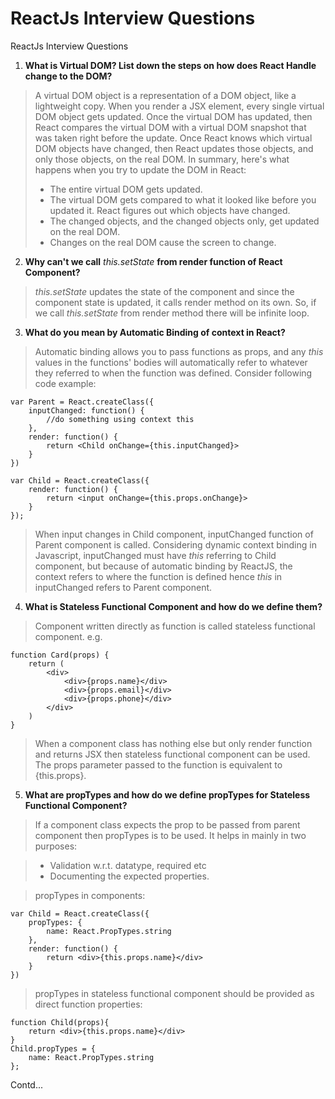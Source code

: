 # ReactJs Interview Questions
ReactJs Interview Questions

1. **What is Virtual DOM? List down the steps on how does React Handle change to the DOM?**
> A virtual DOM object is a representation of a DOM object, like a lightweight copy. When you render a JSX element, every single virtual DOM object gets updated. Once the virtual DOM has updated, then React compares the virtual DOM with a virtual DOM snapshot that was taken right before the update. Once React knows which virtual DOM objects have changed, then React updates those objects, and only those objects, on the real DOM.
> In summary, here's what happens when you try to update the DOM in React:
>
> - The entire virtual DOM gets updated.
> - The virtual DOM gets compared to what it looked like before you updated it. React figures out which objects have changed.
> - The changed objects, and the changed objects only, get updated on the real DOM.
> - Changes on the real DOM cause the screen to change.
2. **Why can't we call** *this.setState* **from render function of React Component?**
> *this.setState* updates the state of the component and since the component state is updated, it calls render method on its own. So, if we call *this.setState* from render method there will be infinite loop.
3. **What do you mean by Automatic Binding of context in React?**
> Automatic binding allows you to pass functions as props, and any *this* values in the functions' bodies will automatically refer to whatever they referred to when the function was defined. Consider following code example:

    var Parent = React.createClass({
        inputChanged: function() {
            //do something using context this
        },
        render: function() {
            return <Child onChange={this.inputChanged}>
        }
    })

    var Child = React.createClass({
        render: function() {
            return <input onChange={this.props.onChange}>
        }
    });
    
> When input changes in Child component, inputChanged function of Parent component is called. 
Considering dynamic context binding in Javascript, inputChanged must have *this* referring to Child component,
but because of automatic binding by ReactJS, the context refers to where the function is defined hence *this* 
in inputChanged refers to Parent component.

4. **What is Stateless Functional Component and how do we define them?**
> Component written directly as function is called stateless functional component. e.g.

    function Card(props) {
        return (
            <div>
                <div>{props.name}</div>
                <div>{props.email}</div>
                <div>{props.phone}</div>
            </div>
        )
    } 

> When a component class has nothing else but only render function and returns JSX then stateless functional component can be used. The props parameter passed to the function is equivalent to {this.props}.
5. **What are propTypes and how do we define propTypes for Stateless Functional Component?**
> If a component class expects the prop to be passed from parent component then propTypes is to be used. It helps in mainly in two purposes:

> - Validation w.r.t. datatype, required etc
> - Documenting the expected properties.

> propTypes in components:

    var Child = React.createClass({
        propTypes: {
            name: React.PropTypes.string
        },
        render: function() {
            return <div>{this.props.name}</div>
        }
    })

> propTypes in stateless functional component should be provided as direct function properties:

    function Child(props){
        return <div>{this.props.name}</div>
    }
    Child.propTypes = {
        name: React.PropTypes.string
    };
    
Contd...

